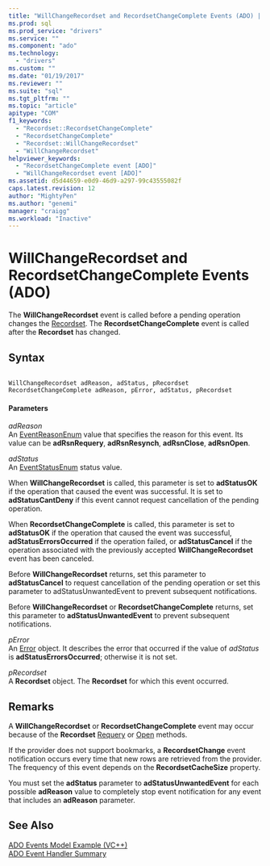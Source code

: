 ```yaml
---
title: "WillChangeRecordset and RecordsetChangeComplete Events (ADO) | Microsoft Docs"
ms.prod: sql
ms.prod_service: "drivers"
ms.service: ""
ms.component: "ado"
ms.technology:
  - "drivers"
ms.custom: ""
ms.date: "01/19/2017"
ms.reviewer: ""
ms.suite: "sql"
ms.tgt_pltfrm: ""
ms.topic: "article"
apitype: "COM"
f1_keywords: 
  - "Recordset::RecordsetChangeComplete"
  - "RecordsetChangeComplete"
  - "Recordset::WillChangeRecordset"
  - "WillChangeRecordset"
helpviewer_keywords: 
  - "RecordsetChangeComplete event [ADO]"
  - "WillChangeRecordset event [ADO]"
ms.assetid: d5d44659-e0d9-46d9-a297-99c43555082f
caps.latest.revision: 12
author: "MightyPen"
ms.author: "genemi"
manager: "craigg"
ms.workload: "Inactive"
---
```

# WillChangeRecordset and RecordsetChangeComplete Events (ADO)
The **WillChangeRecordset** event is called before a pending operation changes the [Recordset](../../../ado/reference/ado-api/recordset-object-ado.md). The **RecordsetChangeComplete** event is called after the **Recordset** has changed.  
  
## Syntax  
  
```  
  
WillChangeRecordset adReason, adStatus, pRecordset  
RecordsetChangeComplete adReason, pError, adStatus, pRecordset  
```  
  
#### Parameters  
 *adReason*  
 An [EventReasonEnum](../../../ado/reference/ado-api/eventreasonenum.md) value that specifies the reason for this event. Its value can be **adRsnRequery**, **adRsnResynch**, **adRsnClose**, **adRsnOpen**.  
  
 *adStatus*  
 An [EventStatusEnum](../../../ado/reference/ado-api/eventstatusenum.md) status value.  
  
 When **WillChangeRecordset** is called, this parameter is set to **adStatusOK** if the operation that caused the event was successful. It is set to **adStatusCantDeny** if this event cannot request cancellation of the pending operation.  
  
 When **RecordsetChangeComplete** is called, this parameter is set to **adStatusOK** if the operation that caused the event was successful, **adStatusErrorsOccurred** if the operation failed, or **adStatusCancel** if the operation associated with the previously accepted **WillChangeRecordset** event has been canceled.  
  
 Before **WillChangeRecordset** returns, set this parameter to **adStatusCancel** to request cancellation of the pending operation or set this parameter to adStatusUnwantedEvent to prevent subsequent notifications.  
  
 Before **WillChangeRecordset** or **RecordsetChangeComplete** returns, set this parameter to **adStatusUnwantedEvent** to prevent subsequent notifications.  
  
 *pError*  
 An [Error](../../../ado/reference/ado-api/error-object.md) object. It describes the error that occurred if the value of *adStatus* is **adStatusErrorsOccurred**; otherwise it is not set.  
  
 *pRecordset*  
 A **Recordset** object. The **Recordset** for which this event occurred.  
  
## Remarks  
 A **WillChangeRecordset** or **RecordsetChangeComplete** event may occur because of the **Recordset** [Requery](../../../ado/reference/ado-api/requery-method.md) or [Open](../../../ado/reference/ado-api/open-method-ado-recordset.md) methods.  
  
 If the provider does not support bookmarks, a **RecordsetChange** event notification occurs every time that new rows are retrieved from the provider. The frequency of this event depends on the **RecordsetCacheSize** property.  
  
 You must set the **adStatus** parameter to **adStatusUnwantedEvent** for each possible **adReason** value to completely stop event notification for any event that includes an **adReason** parameter.  
  
## See Also  
 [ADO Events Model Example (VC++)](../../../ado/reference/ado-api/ado-events-model-example-vc.md)   
 [ADO Event Handler Summary](../../../ado/guide/data/ado-event-handler-summary.md)
